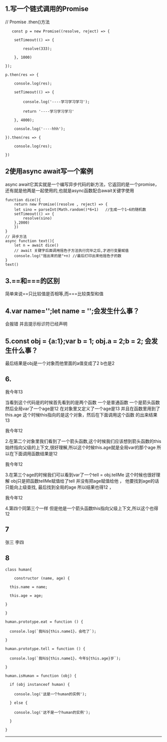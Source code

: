 ## 1.写一个链式调用的Promise

  // Promise   .then()方法

   

```
   const p = new Promise((resolve, reject) => {

​    setTimeout(() => {

​        resolve(333);

​    }, 1000)

});

p.then(res => {

​    console.log(res);

​    setTimeout(() => {

​        console.log('----学习学习学习');

​        return '----学习学习学习'

​    }, 4000);

​    console.log('----hhh');

}).then(res => {

​    console.log(res);

})
```

 ## 2使用async await写一个案例

async await它其实就是一个编写异步代码的新方法，它返回的是一个promise，还有就是他两是一起使用的,也就是async函数配合await关键字使用

```
function dice(){
	return new Promise((resolve , reject) => {
	let sino = parseInt(Math.random()*6+1)   //生成一个1~6的随机数
	setTimeout(() => {
		resolve(sino)
	},2000)
	})
}
// 异步方法
async function text(){
	let n = await dice()
	// await 关键字后面调用摇色子方法执行完毕之后,才进行变量赋值
	console.log("摇出来的是"+n) //最后打印出来他摇色子的数
}
text()
```

## 3.==和===的区别

简单来说==只比较值是否相等,而===比较类型和值

 ## 4.var name='';let name = '';会发生什么事？

会报错   并且提示标识符已经声明

## 5.const obj = {a:1};var b = 1; obj.a = 2;b = 2; 会发生什么事？

最后结果是obj是一个对象而他里面的a值变成了2    b也是2

## 6.

我今年13

当看到这个代码是的时候首先看到的是两个函数   一个是普通函数  一个是箭头函数  然后全局var了一个age是12  在对象里又定义了一个age是13   并且在函数里用到了this.age  这个时候this指向的是这个对象，然后在下面调用这个函数  的出来结果13  

我今年12

2.在第二个对象里我们看到了一个箭头函数,这个时候我们应该想到箭头函数的this始终指向父级的上下文,很好理解,所以这个时候this.age就是全局var的那个age  所以在下面调用函数结果是12   

我今年12

3.在第三个age的时候我们可以看到var了一个tell = obj.tellMe 这个时候也很好理解    obj只是把函数tellMe赋值给了tell  并没有把age赋值给他  ， 他要找到age的话只能向上级查找, 最后找到全局的age  所以结果也得12 ， 

我今年12

4.第四个同第三个一样  但是他是一个箭头函数this指向父级上下文,所以这个也得12

## 7

张三      李四



## 8

```
class human{

​    constructor (name, age) {

  this.name = name;

  this.age = age;

}

}

human.prototype.eat = function () {

  console.log(`我叫${this.name1}，会吃了`);

}

human.prototype.tell = function () {

  console.log(`我叫${this.name1}，今年${this.age}岁`);

}

human.isHuman = function (obj) {

  if (obj instanceof human) {

​    console.log('这是一个human的实例');

  } else {

​    console.log('这不是一个human的实例');

  }

}
```

------

